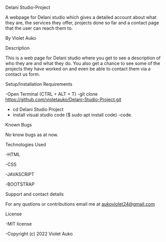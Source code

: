 Delani Studio-Project


A webpage for Delani studio which gives a detailed account about what they are, the services they offer, projects done so far and a contact page that the user can reach them to.



By Violet Auko

Description

This is a web page for Delani studio where you get to see a description of who they are and what they do. You also get a chance to see some of the projects they have worked on and even be able to contact them via a contact us form.


 Setup/Installation Requirements

 -Open Terminal (CTRL + ALT + T) 
 -git clone https://github.com/violetauko/Delani-Studio-Project.git
- cd Delani Studio Project
- install visual studio code ($ sudo apt install code)
 -code.

 Known Bugs 

No know bugs as at now.


Technologies Used

-HTML

-CSS

-JAVASCRIPT

-BOOTSTRAP


Support and contact details

  For any qustions or contributions email me at aukoviolet24@gmail.com


License

-MIT license

-Copyright (c) 2022 Violet Auko
